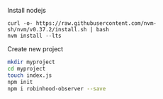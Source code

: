 Install nodejs

```
curl -o- https://raw.githubusercontent.com/nvm-sh/nvm/v0.37.2/install.sh | bash
nvm install --lts
```

Create new project

```bash
mkdir myproject
cd myproject
touch index.js
npm init
npm i robinhood-observer --save
```


